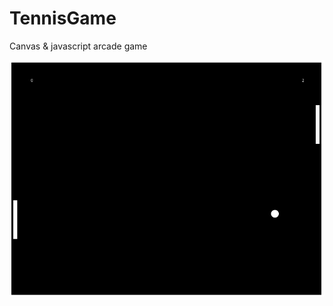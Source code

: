 # TennisGame
Canvas &amp; javascript arcade game

![game preview](https://raw.githubusercontent.com/mcmaur/TennisGame/master/screenshot.png "Game preview")
